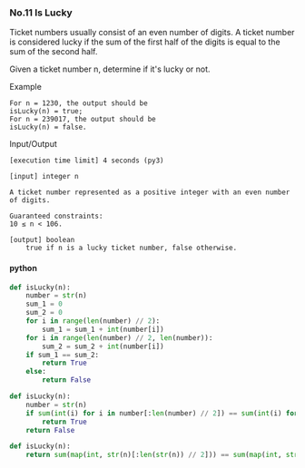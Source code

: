 ### No.11 Is Lucky
Ticket numbers usually consist of an even number of digits. A ticket number is considered lucky if the sum of the first half of the digits is equal to the sum of the second half.

Given a ticket number n, determine if it's lucky or not.

Example

    For n = 1230, the output should be
    isLucky(n) = true;
    For n = 239017, the output should be
    isLucky(n) = false.

Input/Output

    [execution time limit] 4 seconds (py3)

    [input] integer n

    A ticket number represented as a positive integer with an even number of digits.

    Guaranteed constraints:
    10 ≤ n < 106.

    [output] boolean
        true if n is a lucky ticket number, false otherwise.
#### python
```python
def isLucky(n):
    number = str(n)
    sum_1 = 0
    sum_2 = 0
    for i in range(len(number) // 2):
        sum_1 = sum_1 + int(number[i])
    for i in range(len(number) // 2, len(number)):
        sum_2 = sum_2 + int(number[i])
    if sum_1 == sum_2:
        return True
    else:
        return False
```
```python
def isLucky(n):
    number = str(n)
    if sum(int(i) for i in number[:len(number) // 2]) == sum(int(i) for i in number[len(number) // 2:]):
        return True
    return False
```
```python
def isLucky(n):
    return sum(map(int, str(n)[:len(str(n)) // 2])) == sum(map(int, str(n)[len(str(n)) // 2:]))
```